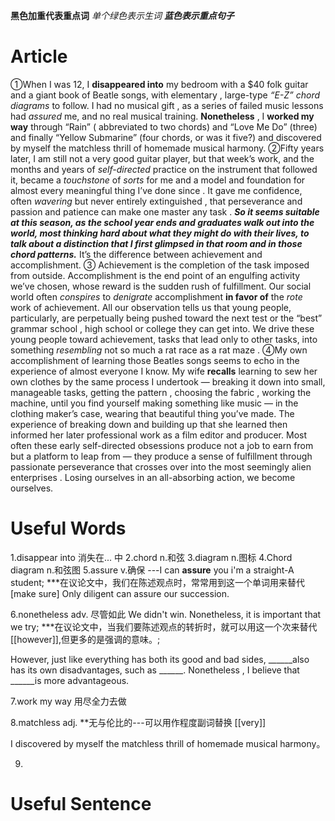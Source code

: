 **黑色加重代表重点词**
*单个绿色表示生词*
***蓝色表示重点句子***

# Article
①When I was 12, I **disappeared into** my bedroom with a $40 folk guitar and a giant book of Beatle songs, with elementary , large-type *“E-Z” chord diagrams* to follow. I had no musical gift , as a series of failed music lessons had *assured* me, and no real musical training. **Nonetheless** , I **worked my way** through “Rain” ( abbreviated to two chords) and “Love Me Do” (three) and finally “Yellow Submarine” (four chords, or was it five?) and discovered by myself the matchless thrill of homemade musical harmony. 
②Fifty years later, I am still not a very good guitar player, but that week’s work, and the months and years of *self-directed* practice on the instrument that followed it, became a *touchstone* of *sorts* for me and a model and foundation for almost every meaningful thing I’ve done since . It gave me confidence, often *wavering* but never entirely extinguished , that perseverance and passion and patience can make one master any task . ***So it seems suitable at this season, as the school year ends and graduates walk out into the world, most thinking hard about what they might do with their lives, to talk about a distinction that I first glimpsed in that room and in those chord patterns.*** It’s the difference between achievement and accomplishment. 
③ Achievement is the completion of the task imposed from outside. Accomplishment is the end point of an engulfing activity we’ve chosen, whose reward is the sudden rush of fulfillment. Our social world often *conspires* to *denigrate* accomplishment **in favor of** the *rote* work of achievement. All our observation tells us that young people, particularly, are perpetually being pushed toward the next test or the “best” grammar school , high school or college they can get into. We drive these young people toward achievement, tasks that lead only to other tasks, into something *resembling* not so much a rat race as a rat maze . 
④My own accomplishment of learning those Beatles songs seems to echo in the experience of almost everyone I know. My wife **recalls** learning to sew her own clothes by the same process I undertook — breaking it down into small, manageable tasks, getting the pattern , choosing the fabric , working the machine, until you find yourself making something like music — in the clothing maker’s case, wearing that beautiful thing you’ve made. The experience of breaking down and building up that she learned then informed her later professional work as a film editor and producer. Most often these early self-directed obsessions produce not a job to earn from but a platform to leap from — they produce a sense of fulfillment through passionate perseverance that crosses over into the most seemingly alien enterprises . Losing ourselves in an all-absorbing action, we become ourselves. 



# Useful Words
1.disappear into 消失在... 中
2.chord n.和弦
3.diagram n.图标
4.Chord diagram n.和弦图
5.assure v.确保 ---I can **assure** you i'm a straight-A student;
***在议论文中，我们在陈述观点时，常常用到这一个单词用来替代 [make sure] Only diligent can assure our succession.

6.nonetheless adv. 尽管如此 We didn't win. Nonetheless, it is important that we try;
***在议论文中，当我们要陈述观点的转折时，就可以用这一个次来替代 [[however]],但更多的是强调的意味。;

However, just like everything has both its good and bad sides, ______also has its own disadvantages, such as ______. Nonetheless , I believe that ______is more advantageous.

7.work my way 用尽全力去做

8.matchless adj. **无与伦比的---可以用作程度副词替换 [[very]]

I discovered by myself the matchless thrill of homemade musical harmony。

9.
# Useful Sentence
